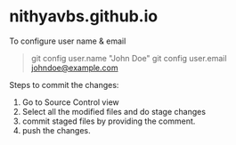# nithyavbs.github.io

To configure user name & email

> git config user.name "John Doe"
> git config user.email johndoe@example.com

Steps to commit the changes:
1. Go to Source Control view
2. Select all the modified files and do stage changes
3. commit staged files by providing the comment.
4. push the changes.

